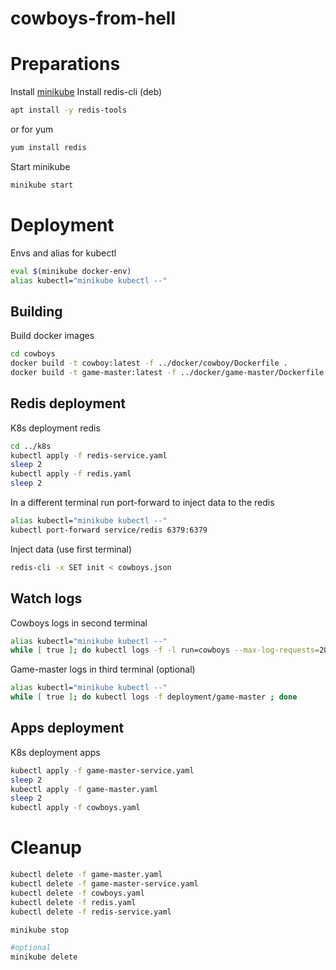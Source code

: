 # cowboys-from-hell

# Preparations

Install [minikube](https://minikube.sigs.k8s.io/docs/start/)
Install redis-cli (deb)
```bash
apt install -y redis-tools
```
or for yum
```bash
yum install redis
```

Start minikube
```bash
minikube start
```

# Deployment
Envs and alias for kubectl
```bash
eval $(minikube docker-env)
alias kubectl="minikube kubectl --"
```

## Building
Build docker images
```bash
cd cowboys
docker build -t cowboy:latest -f ../docker/cowboy/Dockerfile .
docker build -t game-master:latest -f ../docker/game-master/Dockerfile .
```

## Redis deployment
K8s deployment redis
```bash
cd ../k8s
kubectl apply -f redis-service.yaml
sleep 2
kubectl apply -f redis.yaml
sleep 2
```

In a different terminal run port-forward to inject data to the redis
```bash
alias kubectl="minikube kubectl --"
kubectl port-forward service/redis 6379:6379
```

Inject data (use first terminal)
```bash
redis-cli -x SET init < cowboys.json
```

## Watch logs
Cowboys logs in second terminal
```bash
alias kubectl="minikube kubectl --"
while [ true ]; do kubectl logs -f -l run=cowboys --max-log-requests=20 --tail=10000; done
```

Game-master logs in third terminal (optional)
```bash
alias kubectl="minikube kubectl --"
while [ true ]; do kubectl logs -f deployment/game-master ; done
```


## Apps deployment
K8s deployment apps
```bash
kubectl apply -f game-master-service.yaml
sleep 2
kubectl apply -f game-master.yaml
sleep 2
kubectl apply -f cowboys.yaml
```


# Cleanup
```bash
kubectl delete -f game-master.yaml
kubectl delete -f game-master-service.yaml
kubectl delete -f cowboys.yaml
kubectl delete -f redis.yaml
kubectl delete -f redis-service.yaml

minikube stop

#optional
minikube delete
```

